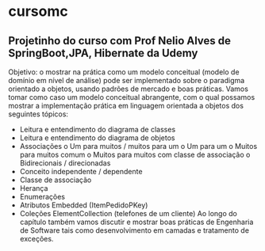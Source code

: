 # cursomc
## Projetinho do curso com Prof Nelio Alves de SpringBoot,JPA, Hibernate da Udemy

Objetivo: o mostrar na prática como um modelo conceitual (modelo de
domínio em nível de análise) pode ser implementado sobre o paradigma orientado a objetos, usando padrões de
mercado e boas práticas.
Vamos tomar como caso um modelo conceitual abrangente, com o qual possamos mostrar a implementação prática
em linguagem orientada a objetos dos seguintes tópicos:
* Leitura e entendimento do diagrama de classes
* Leitura e entendimento do diagrama de objetos
* Associações
o Um para muitos / muitos para um
o Um para um
o Muitos para muitos comum
o Muitos para muitos com classe de associação
o Bidirecionais / direcionadas
* Conceito independente / dependente
* Classe de associação
* Herança
* Enumerações
* Atributos Embedded (ItemPedidoPKey)
* Coleções ElementCollection (telefones de um cliente)
Ao longo do capítulo também vamos discutir e mostrar boas práticas de Engenharia de Software tais como
desenvolvimento em camadas e tratamento de exceções.


